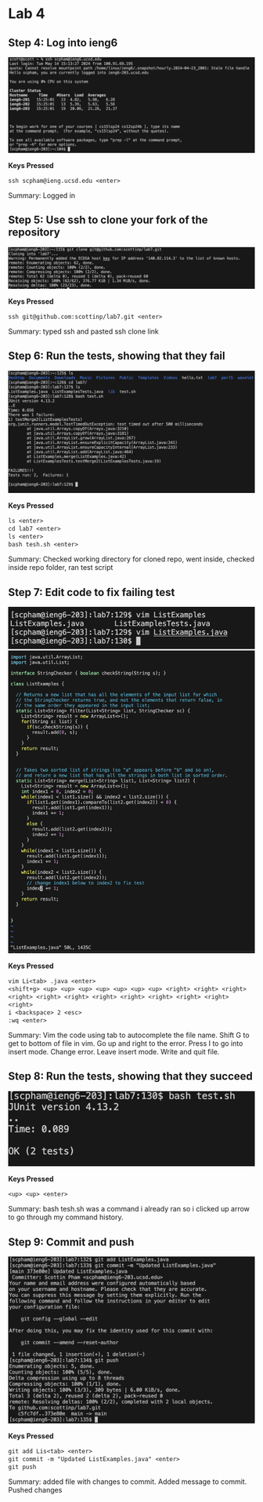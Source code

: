 # Lab 4

## Step 4: Log into ieng6

![Image](lab4step4.png)

**Keys Pressed**
```
ssh scpham@ieng.ucsd.edu <enter>
```
Summary: Logged in

## Step 5: Use ssh to clone your fork of the repository 

![Image](lab4step5.png)

**Keys Pressed**
```
ssh git@github.com:scottinp/lab7.git <enter>
```
Summary: typed ssh and pasted ssh clone link


## Step 6: Run the tests, showing that they fail

![Image](lab4step6.png)

**Keys Pressed**
```
ls <enter>
cd lab7 <enter>
ls <enter>
bash tesh.sh <enter>
```
Summary: Checked working directory for cloned repo, went inside, checked inside repo folder, ran test script


## Step 7: Edit code to fix failing test

![Image](lab4step71.png)
![Image](lab4step72.png)

**Keys Pressed**
```
vim Li<tab> .java <enter>
<shift+g> <up> <up> <up> <up> <up> <up> <up> <right> <right> <right> <right> <right> <right> <right> <right> <right> <right> <right> <right>
i <backspace> 2 <esc>
:wq <enter>
```
Summary: 
Vim the code using tab to autocomplete the file name. Shift G to get to bottom of file in vim. Go up and right to the error. Press I to go into insert mode. Change error. Leave insert mode. Write and quit file.

## Step 8: Run the tests, showing that they succeed

![Image](lab4step8.png)

**Keys Pressed**
```
<up> <up> <enter>
```
Summary: bash tesh.sh was a command i already ran so i clicked up arrow to go through my command history.


## Step 9: Commit and push

![Image](lab4step9.png)

**Keys Pressed**
```
git add Lis<tab> <enter>
git commit -m "Updated ListExamples.java" <enter>
git push
```
Summary: added file with changes to commit. Added message to commit. Pushed changes
